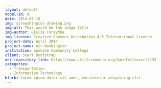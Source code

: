 ```yaml
---
layout: default
modal-id: 9
date: 2014-07-18
img: airwashington_drawing.png
img-alt: This would be the image title
img-author: Giulia Forsythe
img-license: Creative Commons Attribution 4.0 International License.
project-date: April 2014
project-name: Air Washington
institution: Spokane Community College
client: Start Bootstrap
oer-repository-link: https://www.skillscommons.org/handle/taaccct/133
categories:
  - Transportation
  - Information Technology
blurb: Lorem ipsum dolor sit amet, consectetur adipiscing elit.
---
```

